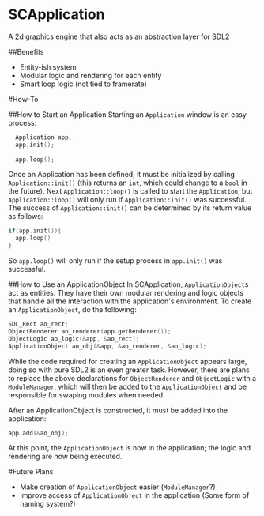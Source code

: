 # SCApplication
A 2d graphics engine that also acts as an abstraction layer for SDL2


##Benefits
- Entity-ish system
- Modular logic and rendering for each entity
- Smart loop logic (not tied to framerate)


#How-To

##How to Start an Application
Starting an `Application` window is an easy process:

```C++
  Application app;
  app.init();
  
  app.loop();
```

Once an Application has been defined, it must be initialized by calling `Application::init()` (this returns an `int`, which could change to a `bool` in the future). Next `Application::loop()` is called to start the `Application`, but `Application::loop()` will only run if `Application::init()` was successful. The success of `Application::init()` can be determined by its return value as follows:

```C++
if(app.init()){
  app.loop()
}
```

So `app.loop()` will only run if the setup process in `app.init()` was successful.


##How to Use an ApplicationObject
In SCApplication, `ApplicationObject`s act as entities. They have their own modular rendering and logic objects that handle all the interaction with the application's environment. To create an `ApplicationObject`, do the following:

```C++
SDL_Rect ao_rect;
ObjectRenderer ao_renderer(app.getRenderer());
ObjectLogic ao_logic(&app, &ao_rect);
ApplicationObject ao_obj(&app, &ao_renderer, &ao_logic);
```

While the code required for creating an `ApplicationObject` appears large, doing so with pure SDL2 is an even greater task. However, there are plans to replace the above declarations for `ObjectRenderer` and `ObjectLogic` with a `ModuleManager`, which will then be added to the `ApplicationObject` and be responsible for swaping modules when needed.

After an ApplicationObject is constructed, it must be added into the application:

```C++
app.add(&ao_obj);
```

At this point, the `ApplicationObject` is now in the application; the logic and rendering are now being executed. 

#Future Plans
- Make creation of `ApplicationObject` easier (`ModuleManager`?)
- Improve access of `ApplicationObject` in the application (Some form of naming system?)
